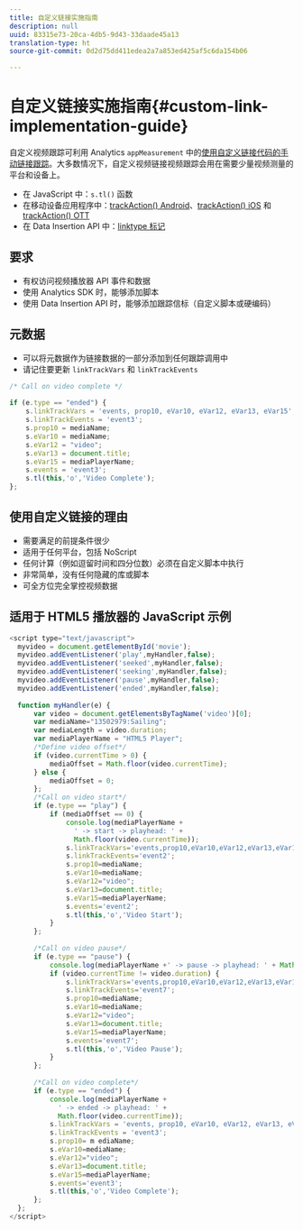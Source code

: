 ```yaml
---
title: 自定义链接实施指南
description: null
uuid: 83315e73-20ca-4db5-9d43-33daade45a13
translation-type: ht
source-git-commit: 0d2d75dd411edea2a7a853ed425af5c6da154b06

---
```



# 自定义链接实施指南{#custom-link-implementation-guide}

自定义视频跟踪可利用 Analytics `appMeasurement` 中的[使用自定义链接代码的手动链接跟踪](https://marketing.adobe.com/resources/help/zh_CN/sc/implement/link_manual.html)。大多数情况下，自定义视频链接视频跟踪会用在需要少量视频测量的平台和设备上。

* 在 JavaScript 中：`s.tl()` 函数
* 在移动设备应用程序中：[trackAction() Android](https://marketing.adobe.com/resources/help/zh_CN/mobile/android/actions.html)、[trackAction() iOS](https://marketing.adobe.com/resources/help/zh_CN/mobile/ios/actions.html) 和 [trackAction() OTT](/help/sdk-implement/analytics-with-ott/track-app-actions.md)
* 在 Data Insertion API 中：[linktype 标记](https://github.com/AdobeDocs/analytics-1.4-apis/blob/master/docs/data-insertion-api/reference/r_supported_tags.md)

## 要求

* 有权访问视频播放器 API 事件和数据
* 使用 Analytics SDK 时，能够添加脚本
* 使用 Data Insertion API 时，能够添加跟踪信标（自定义脚本或硬编码）

## 元数据

* 可以将元数据作为链接数据的一部分添加到任何跟踪调用中
* 请记住要更新 `linkTrackVars` 和 `linkTrackEvents`

```javascript
/* Call on video complete */ 
 
if (e.type == "ended") {  
    s.linkTrackVars = 'events, prop10, eVar10, eVar12, eVar13, eVar15'; 
    s.linkTrackEvents = 'event3'; 
    s.prop10 = mediaName; 
    s.eVar10 = mediaName; 
    s.eVar12 = "video"; 
    s.eVar13 = document.title; 
    s.eVar15 = mediaPlayerName; 
    s.events = 'event3'; 
    s.tl(this,'o','Video Complete'); 
};
```

## 使用自定义链接的理由

* 需要满足的前提条件很少
* 适用于任何平台，包括 NoScript
* 任何计算（例如逗留时间和四分位数）必须在自定义脚本中执行
* 非常简单，没有任何隐藏的库或脚本
* 可全方位完全掌控视频数据

## 适用于 HTML5 播放器的 JavaScript 示例

```javascript
<script type="text/javascript"> 
  myvideo = document.getElementById('movie'); 
  myvideo.addEventListener('play',myHandler,false); 
  myvideo.addEventListener('seeked',myHandler,false); 
  myvideo.addEventListener('seeking',myHandler,false); 
  myvideo.addEventListener('pause',myHandler,false); 
  myvideo.addEventListener('ended',myHandler,false); 
   
  function myHandler(e) { 
      var video = document.getElementsByTagName('video')[0]; 
      var mediaName="13502979:Sailing"; 
      var mediaLength = video.duration; 
      var mediaPlayerName = "HTML5 Player"; 
      /*Define video offset*/ 
      if (video.currentTime > 0) { 
          mediaOffset = Math.floor(video.currentTime); 
      } else { 
          mediaOffset = 0; 
      }; 
      /*Call on video start*/ 
      if (e.type == "play") { 
          if (mediaOffset == 0) { 
              console.log(mediaPlayerName + 
                ' -> start -> playhead: ' +  
                Math.floor(video.currentTime)); 
              s.linkTrackVars='events,prop10,eVar10,eVar12,eVar13,eVar15'; 
              s.linkTrackEvents='event2'; 
              s.prop10=mediaName; 
              s.eVar10=mediaName; 
              s.eVar12="video"; 
              s.eVar13=document.title; 
              s.eVar15=mediaPlayerName; 
              s.events='event2'; 
              s.tl(this,'o','Video Start'); 
          } 
      }; 
   
      /*Call on video pause*/ 
      if (e.type == "pause") { 
          console.log(mediaPlayerName +' -> pause -> playhead: ' + Math.floor(video.currentTime)); 
          if (video.currentTime != video.duration) { 
              s.linkTrackVars='events,prop10,eVar10,eVar12,eVar13,eVar15'; 
              s.linkTrackEvents='event7'; 
              s.prop10=mediaName; 
              s.eVar10=mediaName; 
              s.eVar12="video"; 
              s.eVar13=document.title; 
              s.eVar15=mediaPlayerName; 
              s.events='event7'; 
              s.tl(this,'o','Video Pause'); 
          } 
      }; 
   
      /*Call on video complete*/ 
      if (e.type == "ended") { 
          console.log(mediaPlayerName + 
            ' -> ended -> playhead: ' + 
            Math.floor(video.currentTime)); 
          s.linkTrackVars = 'events, prop10, eVar10, eVar12, eVar13, eVar15'; 
          s.linkTrackEvents = 'event3'; 
          s.prop10= m ediaName; 
          s.eVar10=mediaName; 
          s.eVar12="video"; 
          s.eVar13=document.title; 
          s.eVar15=mediaPlayerName; 
          s.events='event3'; 
          s.tl(this,'o','Video Complete'); 
      }; 
  }; 
</script>
```
